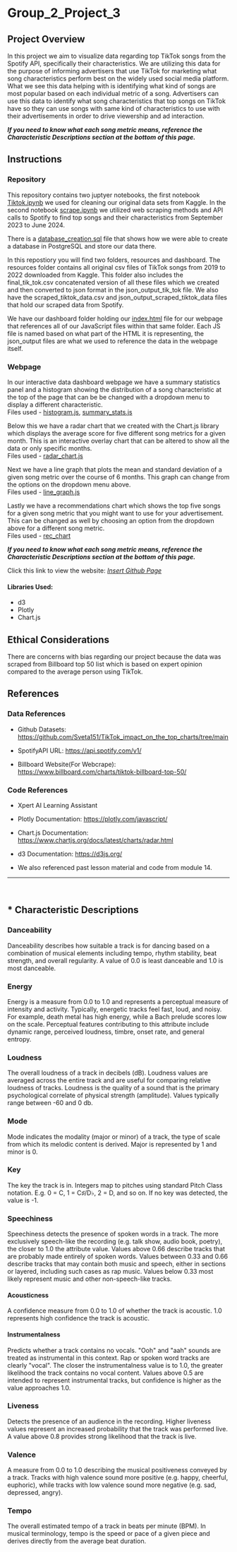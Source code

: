 # Group_2_Project_3

## Project Overview

In this project we aim to visualize data regarding top TikTok songs from the Spotify API, specifically their characteristics. We are utilizing this data for the purpose of informing advertisers that use TikTok for marketing what song characteristics perform best on the widely used social media platform. What we see this data helping with is identifying what kind of songs are most popular based on each individual metric of a song. Advertisers can use this data to identify what song characteristics that top songs on TikTok have so they can use songs with same kind of characteristics to use with their advertisements in order to drive viewership and ad interaction.

***If you need to know what each song metric means, reference the Characteristic Descriptions section at the bottom of this page.***

## Instructions
### Repository

This repository contains two juptyer notebooks, the first notebook [Tiktok.ipynb](Tiktok.ipynb) we used for cleaning our original data sets from Kaggle. In the second notebook [scrape.ipynb](scrape.ipynb) we utilized web scraping methods and API calls to Spotify to find top songs and their characteristics from September 2023 to June 2024.

There is a [database_creation.sql](database_creation.sql) file that shows how we were able to create a database in PostgreSQL and store our data there.

In this repostiory you will find two folders, resources and dashboard. The resources folder contains all original csv files of TikTok songs from 2019 to 2022 downloaded from Kaggle. This folder also includes the final_tik_tok.csv concatenated version of all these files which we created and then converted to json format in the json_output_tik_tok file. We also have the scraped_tiktok_data.csv and json_output_scraped_tiktok_data files that hold our scraped data from Spotify.

We have our dashboard folder holding our [index.html](dashboard/index.html) file for our webpage that references all of our JavaScript files within that same folder. Each JS file is named based on what part of the HTML it is representing, the json_output files are what we used to reference the data in the webpage itself.

### Webpage
In our interactive data dashboard webpage we have a summary statistics panel and a histogram showing the distribution of a song characteristic at the top of the page that can be be changed with a dropdown menu to display a different characteristic.<br>
Files used - [histogram.js](dashboard/histogram.js), [summary_stats.js](dashboard/summary_stats.js)

Below this we have a radar chart that we created with the Chart.js library which displays the average score for five different song metrics for a given month. This is an interactive overlay chart that can be altered to show all the data or only specific months.<br>
Files used - [radar_chart.js](dashboard/radar_chart.js)

Next we have a line graph that plots the mean and standard deviation of a given song metric over the course of 6 months. This graph can change from the options on the dropdown menu above.<br>
Files used - [line_graph.js](dashboard/line_graph.js)

Lastly we have a recommendations chart which shows the top five songs for a given song metric that you might want to use for your advertisement. This can be changed as well by choosing an option from the dropdown above for a different song metric.<br>
Files used - [rec_chart](dashboard/rec_chart.js)

***If you need to know what each song metric means, reference the Characteristic Descriptions section at the bottom of this page.***

Click this link to view the website: *[Insert Github Page]()*

#### Libraries Used:
- d3
- Plotly
- Chart.js

## Ethical Considerations
There are concerns with bias regarding our project because the data was scraped from Billboard top 50 list which is based on expert opinion compared to the average person using TikTok.

## References
### Data References
 - Github Datasets: https://github.com/Sveta151/TikTok_impact_on_the_top_charts/tree/main

 - SpotifyAPI URL: https://api.spotify.com/v1/

 - Billboard Website(For Webcrape): https://www.billboard.com/charts/tiktok-billboard-top-50/

### Code References
 - Xpert AI Learning Assistant

 - Plotly Documentation: https://plotly.com/javascript/

 - Chart.js Documentation: https://www.chartjs.org/docs/latest/charts/radar.html

 - d3 Documentation: https://d3js.org/

 - We also referenced past lesson material and code from module 14.


---
<br>

##  * Characteristic Descriptions
### Danceability
Danceability describes how suitable a track is for dancing based on a combination of musical elements including tempo, rhythm stability, beat strength, and overall regularity. A value of 0.0 is least danceable and 1.0 is most danceable.

### Energy
Energy is a measure from 0.0 to 1.0 and represents a perceptual measure of intensity and activity. Typically, energetic tracks feel fast, loud, and noisy. For example, death metal has high energy, while a Bach prelude scores low on the scale. Perceptual features contributing to this attribute include dynamic range, perceived loudness, timbre, onset rate, and general entropy.

### Loudness
The overall loudness of a track in decibels (dB). Loudness values are averaged across the entire track and are useful for comparing relative loudness of tracks. Loudness is the quality of a sound that is the primary psychological correlate of physical strength (amplitude). Values typically range between -60 and 0 db.

### Mode
Mode indicates the modality (major or minor) of a track, the type of scale from which its melodic content is derived. Major is represented by 1 and minor is 0.

### Key
The key the track is in. Integers map to pitches using standard Pitch Class notation. E.g. 0 = C, 1 = C♯/D♭, 2 = D, and so on. If no key was detected, the value is -1.

### Speechiness
Speechiness detects the presence of spoken words in a track. The more exclusively speech-like the recording (e.g. talk show, audio book, poetry), the closer to 1.0 the attribute value. Values above 0.66 describe tracks that are probably made entirely of spoken words. Values between 0.33 and 0.66 describe tracks that may contain both music and speech, either in sections or layered, including such cases as rap music. Values below 0.33 most likely represent music and other non-speech-like tracks.

#### Acousticness
A confidence measure from 0.0 to 1.0 of whether the track is acoustic. 1.0 represents high confidence the track is acoustic.

#### Instrumentalness
Predicts whether a track contains no vocals. "Ooh" and "aah" sounds are treated as instrumental in this context. Rap or spoken word tracks are clearly "vocal". The closer the instrumentalness value is to 1.0, the greater likelihood the track contains no vocal content. Values above 0.5 are intended to represent instrumental tracks, but confidence is higher as the value approaches 1.0.

### Liveness
Detects the presence of an audience in the recording. Higher liveness values represent an increased probability that the track was performed live. A value above 0.8 provides strong likelihood that the track is live.

### Valence
A measure from 0.0 to 1.0 describing the musical positiveness conveyed by a track. Tracks with high valence sound more positive (e.g. happy, cheerful, euphoric), while tracks with low valence sound more negative (e.g. sad, depressed, angry).

### Tempo
The overall estimated tempo of a track in beats per minute (BPM). In musical terminology, tempo is the speed or pace of a given piece and derives directly from the average beat duration.